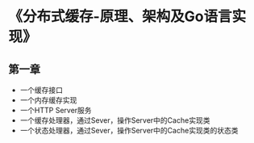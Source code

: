 # 《分布式缓存-原理、架构及Go语言实现》

## 第一章
- 一个缓存接口
- 一个内存缓存实现
- 一个HTTP Server服务
- 一个缓存处理器，通过Sever，操作Server中的Cache实现类
- 一个状态处理器，通过Sever，操作Server中的Cache实现类的状态类
